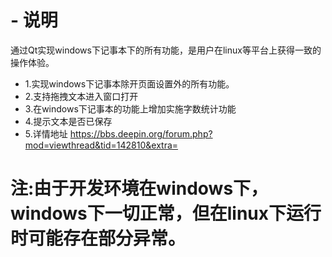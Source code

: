 # - 说明
通过Qt实现windows下记事本下的所有功能，是用户在linux等平台上获得一致的操作体验。
* 1.实现windows下记事本除开页面设置外的所有功能。
* 2.支持拖拽文本进入窗口打开
* 3.在windows下记事本的功能上增加实施字数统计功能
* 4.提示文本是否已保存
* 5.详情地址 https://bbs.deepin.org/forum.php?mod=viewthread&tid=142810&extra=

# 注:由于开发环境在windows下，windows下一切正常，但在linux下运行时可能存在部分异常。

